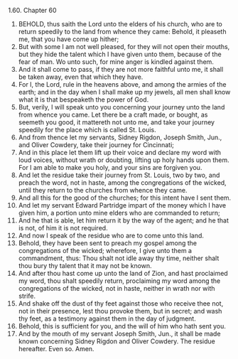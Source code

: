 1.60. Chapter 60
1. BEHOLD, thus saith the Lord unto the elders of his church, who are to return speedily to the land from whence they came: Behold, it pleaseth me, that you have come up hither;
2. But with some I am not well pleased, for they will not open their mouths, but they hide the talent which I have given unto them, because of the fear of man. Wo unto such, for mine anger is kindled against them.
3. And it shall come to pass, if they are not more faithful unto me, it shall be taken away, even that which they have.
4. For I, the Lord, rule in the heavens above, and among the armies of the earth; and in the day when I shall make up my jewels, all men shall know what it is that bespeaketh the power of God.
5. But, verily, I will speak unto you concerning your journey unto the land from whence you came. Let there be a craft made, or bought, as seemeth you good, it mattereth not unto me, and take your journey speedily for the place which is called St. Louis.
6. And from thence let my servants, Sidney Rigdon, Joseph Smith, Jun., and Oliver Cowdery, take their journey for Cincinnati;
7. And in this place let them lift up their voice and declare my word with loud voices, without wrath or doubting, lifting up holy hands upon them. For I am able to make you holy, and your sins are forgiven you.
8. And let the residue take their journey from St. Louis, two by two, and preach the word, not in haste, among the congregations of the wicked, until they return to the churches from whence they came.
9. And all this for the good of the churches; for this intent have I sent them.
10. And let my servant Edward Partridge impart of the money which I have given him, a portion unto mine elders who are commanded to return;
11. And he that is able, let him return it by the way of the agent; and he that is not, of him it is not required.
12. And now I speak of the residue who are to come unto this land.
13. Behold, they have been sent to preach my gospel among the congregations of the wicked; wherefore, I give unto them a commandment, thus: Thou shalt not idle away thy time, neither shalt thou bury thy talent that it may not be known.
14. And after thou hast come up unto the land of Zion, and hast proclaimed my word, thou shalt speedily return, proclaiming my word among the congregations of the wicked, not in haste, neither in wrath nor with strife.
15. And shake off the dust of thy feet against those who receive thee not, not in their presence, lest thou provoke them, but in secret; and wash thy feet, as a testimony against them in the day of judgment.
16. Behold, this is sufficient for you, and the will of him who hath sent you.
17. And by the mouth of my servant Joseph Smith, Jun., it shall be made known concerning Sidney Rigdon and Oliver Cowdery. The residue hereafter. Even so. Amen.

